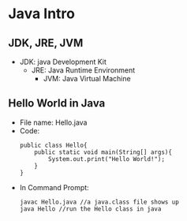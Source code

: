# Java Intro

## JDK, JRE, JVM
- JDK: java Development Kit
    - JRE: Java Runtime Environment
        - JVM: Java Virtual Machine
## Hello World in Java
- File name: Hello.java
- Code:
    ```
    public class Hello{
        public static void main(String[] args){
            System.out.print("Hello World!");
        }
    }
    ```
- In Command Prompt:
    ```
    javac Hello.java //a java.class file shows up
    java Hello //run the Hello class in java
    ```